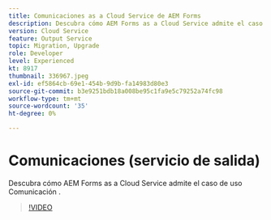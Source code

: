 ```yaml
---
title: Comunicaciones as a Cloud Service de AEM Forms
description: Descubra cómo AEM Forms as a Cloud Service admite el caso de uso Comunicaciones.
version: Cloud Service
feature: Output Service
topic: Migration, Upgrade
role: Developer
level: Experienced
kt: 8917
thumbnail: 336967.jpeg
exl-id: ef5864cb-69e1-454b-9d9b-fa14983d80e3
source-git-commit: b3e9251bdb18a008be95c1fa9e5c79252a74fc98
workflow-type: tm+mt
source-wordcount: '35'
ht-degree: 0%

---
```


# Comunicaciones (servicio de salida)

Descubra cómo AEM Forms as a Cloud Service admite el caso de uso Comunicación .

>[!VIDEO](https://video.tv.adobe.com/v/336967?quality=12&learn=on)
